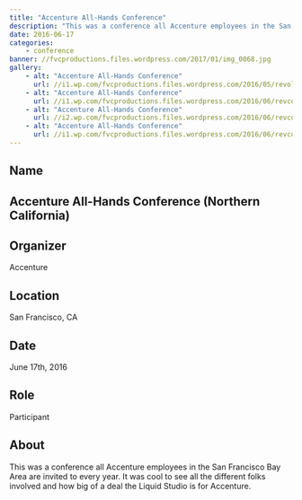 ```yaml
---
title: "Accenture All-Hands Conference"
description: "This was a conference all Accenture employees in the San Francisco Bay Area are invited to every year."
date: 2016-06-17
categories:
    - conference
banner: //fvcproductions.files.wordpress.com/2017/01/img_0068.jpg
gallery:
    - alt: "Accenture All-Hands Conference"
      url: //i1.wp.com/fvcproductions.files.wordpress.com/2016/05/revolutionconf-2016.png
    - alt: "Accenture All-Hands Conference"
      url: //i1.wp.com/fvcproductions.files.wordpress.com/2016/06/revconf-2.jpg
    - alt: "Accenture All-Hands Conference"
      url: //i2.wp.com/fvcproductions.files.wordpress.com/2016/06/revconf-19.jpg
    - alt: "Accenture All-Hands Conference"
      url: //i1.wp.com/fvcproductions.files.wordpress.com/2016/06/revconf2016-0009.jpg
---
```


## Name

## Accenture All-Hands Conference (Northern California)

## Organizer

Accenture

## Location

San Francisco, CA

## Date

June 17th, 2016

## Role

Participant

## About

This was a conference all Accenture employees in the San Francisco Bay Area are invited to every year. It was cool to see all the different folks involved and how big of a deal the Liquid Studio is for Accenture.
